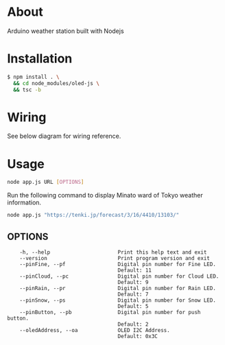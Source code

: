 # About
Arduino weather station built with Nodejs

# Installation
```bash
$ npm install . \
  && cd node_modules/oled-js \
  && tsc -b
```

# Wiring
See below diagram for wiring reference.

# Usage
```bash
node app.js URL [OPTIONS]
```

Run the following command to display Minato ward of Tokyo weather information.

```bash
node app.js "https://tenki.jp/forecast/3/16/4410/13103/"
```

## OPTIONS
```
    -h, --help                      Print this help text and exit
    --version                       Print program version and exit
    --pinFine, --pf                 Digital pin number for Fine LED.
                                    Default: 11
    --pinCloud, --pc                Digital pin number for Cloud LED.
                                    Default: 9
    --pinRain, --pr                 Digital pin number for Rain LED.
                                    Default: 7
    --pinSnow, --ps                 Digital pin number for Snow LED.
                                    Default: 5
    --pinButton, --pb               Digital pin number for push button.
                                    Default: 2
    --oledAddress, --oa             OLED I2C Address.
                                    Default: 0x3C
```
